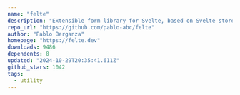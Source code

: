 ```yaml
---
name: "felte"
description: "Extensible form library for Svelte, based on Svelte stores and actions."
repo_url: "https://github.com/pablo-abc/felte"
author: "Pablo Berganza"
homepage: "https://felte.dev"
downloads: 9486
dependents: 8
updated: "2024-10-29T20:35:41.611Z"
github_stars: 1042
tags: 
  - utility
---
```

